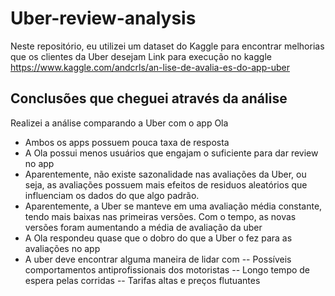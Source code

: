 # Uber-review-analysis
Neste repositório, eu utilizei um dataset do Kaggle para encontrar melhorias que os clientes da Uber desejam
Link para execução no kaggle
https://www.kaggle.com/andcrls/an-lise-de-avalia-es-do-app-uber

## Conclusões que cheguei através da análise
Realizei a análise comparando a Uber com o app Ola
- Ambos os apps possuem pouca taxa de resposta
- A Ola possui menos usuários que engajam o suficiente para dar review no app
- Aparentemente, não existe sazonalidade nas avaliações da Uber, ou seja, as avaliações possuem mais efeitos de residuos aleatórios que influenciam os dados do que algo padrão.
- Aparentemente, a Uber se manteve em uma avaliação média constante, tendo mais baixas nas primeiras versões. Com o tempo, as novas versões foram aumentando a média de avaliação da uber
- A Ola respondeu quase que o dobro do que a Uber o fez para as avaliações no app
- A uber deve encontrar alguma maneira de lidar com
 -- Possíveis comportamentos antiprofissionais dos motoristas
 -- Longo tempo de espera pelas corridas
 -- Tarifas altas e preços flutuantes
